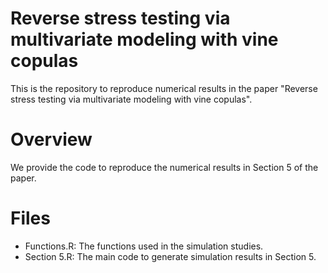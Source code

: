# Reverse stress testing via multivariate modeling with vine copulas

This is the repository to reproduce numerical results in the paper "Reverse stress testing via multivariate modeling with vine copulas".


# Overview

We provide the code to reproduce the numerical results in Section 5 of the paper.


# Files

- Functions.R: The functions used in the simulation studies.
- Section 5.R: The main code to generate simulation results in Section 5.
